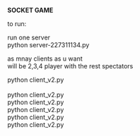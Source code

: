 **SOCKET GAME**                                    <br />

to run:                                            <br />

run one server                                     <br />
python server-227311134.py                         <br />

as mnay clients as u want                          <br />
will be 2,3,4 player with the rest spectators      <br />

python client_v2.py                                <br />  
python client_v2.py                                <br />
python client_v2.py                                <br />
python client_v2.py                                <br />
python client_v2.py                                <br />
python client_v2.py                                <br />
